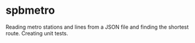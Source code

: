 # spbmetro
Reading metro stations and lines from a JSON file and finding the shortest route. Creating unit tests.
